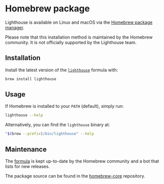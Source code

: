 # Homebrew package

Lighthouse is available on Linux and macOS via the [Homebrew package manager](https://brew.sh).

Please note that this installation method is maintained by the Homebrew community.
It is not officially supported by the Lighthouse team.

## Installation

Install the latest version of the [`lighthouse`][formula] formula with:

```bash
brew install lighthouse
```

## Usage

If Homebrew is installed to your `PATH` (default), simply run:

```bash
lighthouse --help
```

Alternatively, you can find the `lighthouse` binary at:

```bash
"$(brew --prefix)/bin/lighthouse" --help
```

## Maintenance

The [formula][] is kept up-to-date by the Homebrew community and a bot that lists for new releases.

The package source can be found in the [homebrew-core](https://github.com/Homebrew/homebrew-core/blob/master/Formula/l/lighthouse.rb) repository.

  [formula]: https://formulae.brew.sh/formula/lighthouse
